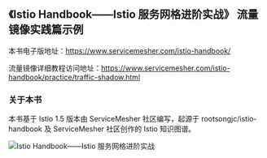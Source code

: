 
## 《Istio Handbook——Istio 服务网格进阶实战》 流量镜像实践篇示例

本书电子版地址：https://www.servicemesher.com/istio-handbook/

流量镜像详细教程访问地址：https://www.servicemesher.com/istio-handbook/practice/traffic-shadow.html

### 关于本书
本书基于 Istio 1.5 版本由 ServiceMesher 社区编写，起源于 rootsongjc/istio-handbook 及 ServiceMesher 社区创作的 Istio 知识图谱。

![Istio Handbook——Istio 服务网格进阶实战](cover.jpg)

